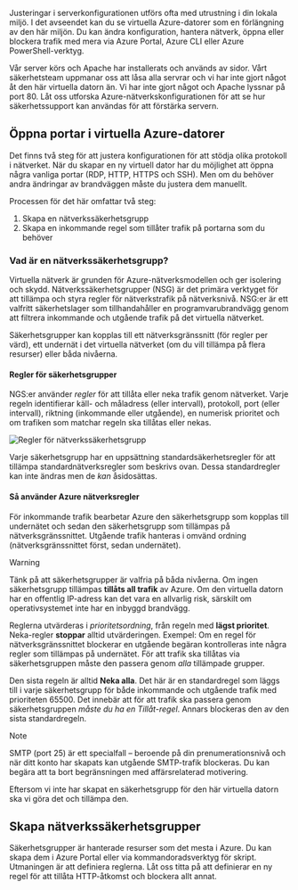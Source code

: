 Justeringar i serverkonfigurationen utförs ofta med utrustning i din lokala miljö. I det avseendet kan du se virtuella Azure-datorer som en förlängning av den här miljön. Du kan ändra konfiguration, hantera nätverk, öppna eller blockera trafik med mera via Azure Portal, Azure CLI eller Azure PowerShell-verktyg.

Vår server körs och Apache har installerats och används av sidor. Vårt säkerhetsteam uppmanar oss att låsa alla servrar och vi har inte gjort något åt den här virtuella datorn än. Vi har inte gjort något och Apache lyssnar på port 80. Låt oss utforska Azure-nätverkskonfigurationen för att se hur säkerhetssupport kan användas för att förstärka servern.

## <a name="opening-ports-in-azure-vms"></a>Öppna portar i virtuella Azure-datorer

<!-- TODO: Azure portal is inconsistent here in applying the NSG.
By default, new VMs are locked down. 

Apps can make outgoing requests, but the only inbound traffic allowed is from the virtual network (e.g., other resources on the same local network), and from Azure's Load Balancer (probe checks). -->

Det finns två steg för att justera konfigurationen för att stödja olika protokoll i nätverket. När du skapar en ny virtuell dator har du möjlighet att öppna några vanliga portar (RDP, HTTP, HTTPS och SSH). Men om du behöver andra ändringar av brandväggen måste du justera dem manuellt.

Processen för det här omfattar två steg:

1. Skapa en nätverkssäkerhetsgrupp
2. Skapa en inkommande regel som tillåter trafik på portarna som du behöver

### <a name="what-is-a-network-security-group"></a>Vad är en nätverkssäkerhetsgrupp?

Virtuella nätverk är grunden för Azure-nätverksmodellen och ger isolering och skydd. Nätverkssäkerhetsgrupper (NSG) är det primära verktyget för att tillämpa och styra regler för nätverkstrafik på nätverksnivå. NSG:er är ett valfritt säkerhetslager som tillhandahåller en programvarubrandvägg genom att filtrera inkommande och utgående trafik på det virtuella nätverket. 

Säkerhetsgrupper kan kopplas till ett nätverksgränssnitt (för regler per värd), ett undernät i det virtuella nätverket (om du vill tillämpa på flera resurser) eller båda nivåerna. 

#### <a name="security-group-rules"></a>Regler för säkerhetsgrupper

NGS:er använder _regler_ för att tillåta eller neka trafik genom nätverket. Varje regeln identifierar käll- och måladress (eller intervall), protokoll, port (eller intervall), riktning (inkommande eller utgående), en numerisk prioritet och om trafiken som matchar regeln ska tillåtas eller nekas.

![Regler för nätverkssäkerhetsgrupp](../media-drafts/7-nsg-rules.png)

Varje säkerhetsgrupp har en uppsättning standardsäkerhetsregler för att tillämpa standardnätverksregler som beskrivs ovan. Dessa standardregler kan inte ändras men de _kan_ åsidosättas.

#### <a name="how-azure-uses-network-rules"></a>Så använder Azure nätverksregler

För inkommande trafik bearbetar Azure den säkerhetsgrupp som kopplas till undernätet och sedan den säkerhetsgrupp som tillämpas på nätverksgränssnittet. Utgående trafik hanteras i omvänd ordning (nätverksgränssnittet först, sedan undernätet).

> [!WARNING]
> Tänk på att säkerhetsgrupper är valfria på båda nivåerna. Om ingen säkerhetsgrupp tillämpas **tillåts all trafik** av Azure. Om den virtuella datorn har en offentlig IP-adress kan det vara en allvarlig risk, särskilt om operativsystemet inte har en inbyggd brandvägg.

Reglerna utvärderas i _prioritetsordning_, från regeln med **lägst prioritet**. Neka-regler **stoppar** alltid utvärderingen. Exempel: Om en regel för nätverksgränssnittet blockerar en utgående begäran kontrolleras inte några regler som tillämpas på undernätet. För att trafik ska tillåtas via säkerhetsgruppen måste den passera genom _alla_ tillämpade grupper.

Den sista regeln är alltid **Neka alla**. Det här är en standardregel som läggs till i varje säkerhetsgrupp för både inkommande och utgående trafik med prioriteten 65500. Det innebär att för att trafik ska passera genom säkerhetsgruppen _måste du ha en Tillåt-regel_. Annars blockeras den av den sista standardregeln.

> [!NOTE]
> SMTP (port 25) är ett specialfall – beroende på din prenumerationsnivå och när ditt konto har skapats kan utgående SMTP-trafik blockeras. Du kan begära att ta bort begränsningen med affärsrelaterad motivering.

Eftersom vi inte har skapat en säkerhetsgrupp för den här virtuella datorn ska vi göra det och tillämpa den.

## <a name="creating-network-security-groups"></a>Skapa nätverkssäkerhetsgrupper

Säkerhetsgrupper är hanterade resurser som det mesta i Azure. Du kan skapa dem i Azure Portal eller via kommandoradsverktyg för skript. Utmaningen är att definiera reglerna. Låt oss titta på att definierar en ny regel för att tillåta HTTP-åtkomst och blockera allt annat.